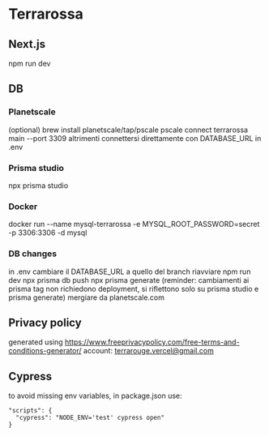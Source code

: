 # Terrarossa

## Next.js

npm run dev

## DB

### Planetscale

(optional)
brew install planetscale/tap/pscale
pscale connect terrarossa main --port 3309
altrimenti connettersi direttamente con DATABASE_URL in .env

### Prisma studio

npx prisma studio

### Docker

docker run --name mysql-terrarossa -e MYSQL_ROOT_PASSWORD=secret -p 3306:3306 -d mysql

### DB changes

in .env cambiare il DATABASE_URL a quello del branch
riavviare npm run dev
npx prisma db push
npx prisma generate
(reminder: cambiamenti ai prisma tag non richiedono deployment, si riflettono solo su prisma studio e prisma generate)
mergiare da planetscale.com

## Privacy policy

generated using https://www.freeprivacypolicy.com/free-terms-and-conditions-generator/
account: terrarouge.vercel@gmail.com

## Cypress

to avoid missing env variables, in package.json use:

```
"scripts": {
  "cypress": "NODE_ENV='test' cypress open"
}
```
